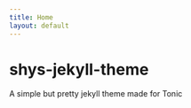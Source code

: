 ```yaml
---
title: Home
layout: default
---
```


# shys-jekyll-theme

A simple but pretty jekyll theme made for Tonic